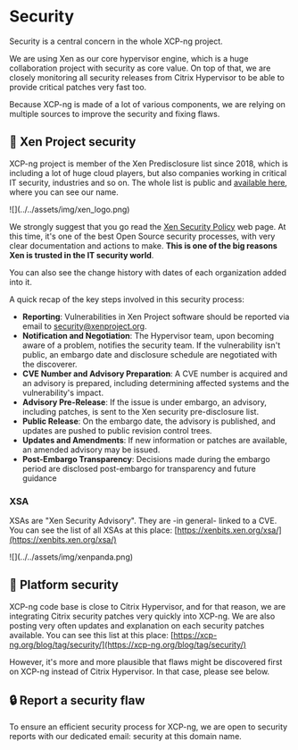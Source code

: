# Security

Security is a central concern in the whole XCP-ng project.

We are using Xen as our core hypervisor engine, which is a huge collaboration project with security as core value. On top of that, we are closely monitoring all security releases from Citrix Hypervisor to be able to provide critical patches very fast too.

Because XCP-ng is made of a lot of various components, we are relying on multiple sources to improve the security and fixing flaws.

## 🐼 Xen Project security

XCP-ng project is member of the Xen Predisclosure list since 2018, which is including a lot of huge cloud players, but also companies working in critical IT security, industries and so on. The whole list is public and [available here](https://xenproject.org/developers/security-policy/#organizations-on-the-pre-disclosure-list), where you can see our name.

<div style={{textAlign: 'center'}}>
![](../../assets/img/xen_logo.png)
</div>

We strongly suggest that you go read the [Xen Security Policy](https://xenproject.org/developers/security-policy/) web page. At this time, it's one of the best Open Source security processes, with very clear documentation and actions to make. **This is one of the big reasons Xen is trusted in the IT security world**.

You can also see the change history with dates of each organization added into it.

A quick recap of the key steps involved in this security process:

* **Reporting**: Vulnerabilities in Xen Project software should be reported via email to security@xenproject.org.
* **Notification and Negotiation**: The Hypervisor team, upon becoming aware of a problem, notifies the security team. If the vulnerability isn't public, an embargo date and disclosure schedule are negotiated with the discoverer.
* **CVE Number and Advisory Preparation**: A CVE number is acquired and an advisory is prepared, including determining affected systems and the vulnerability's impact.
* **Advisory Pre-Release**: If the issue is under embargo, an advisory, including patches, is sent to the Xen security pre-disclosure list.
* **Public Release**: On the embargo date, the advisory is published, and updates are pushed to public revision control trees.
* **Updates and Amendments**: If new information or patches are available, an amended advisory may be issued.
* **Post-Embargo Transparency**: Decisions made during the embargo period are disclosed post-embargo for transparency and future guidance

### XSA

XSAs are "Xen Security Advisory". They are -in general- linked to a CVE. You can see the list of all XSAs at this place: [https://xenbits.xen.org/xsa/](https://xenbits.xen.org/xsa/)

<div style={{textAlign: 'center'}}>
![](../../assets/img/xenpanda.png)
</div>

## 🚀 Platform security

XCP-ng code base is close to Citrix Hypervisor, and for that reason, we are integrating Citrix security patches very quickly into XCP-ng. We are also posting very often updates and explanation on each security patches available. You can see this list at this place: [https://xcp-ng.org/blog/tag/security/](https://xcp-ng.org/blog/tag/security/)

However, it's more and more plausible that flaws might be discovered first on XCP-ng instead of Citrix Hypervisor. In that case, please see below.

## 🔒 Report a security flaw

To ensure an efficient security process for XCP-ng, we are open to security reports with our dedicated email: security at this domain name.